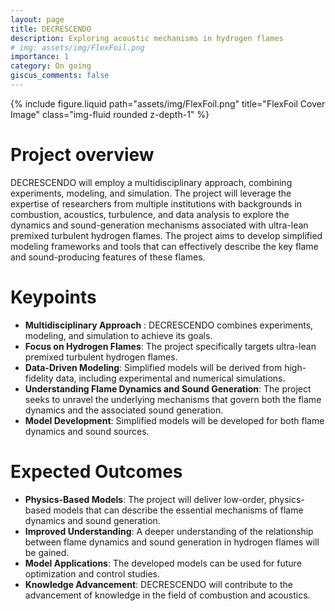 ```yaml
---
layout: page
title: DECRESCENDO
description: Exploring acoustic mechanisms in hydrogen flames
# img: assets/img/FlexFoil.png
importance: 1
category: On going
giscus_comments: false
---
```


<div class="row justify-content-sm-center">
  <div class="col-sm-8 mt-3 mt-md-0"  max-width="300px"    max-height="150px" >
    {% include figure.liquid path="assets/img/FlexFoil.png" title="FlexFoil Cover Image" class="img-fluid rounded z-depth-1" %}
  </div>
</div>


# Project overview

DECRESCENDO will employ a multidisciplinary approach, combining experiments, modeling, and simulation. The project will leverage the expertise of researchers from multiple institutions with backgrounds in combustion, acoustics, turbulence, and data analysis to explore the dynamics and sound-generation mechanisms associated with ultra-lean premixed turbulent hydrogen flames. The project aims to develop simplified modeling frameworks and tools that can effectively describe the key flame and sound-producing features of these flames.

# Keypoints

*    __Multidisciplinary Approach__ : DECRESCENDO combines experiments, modeling, and simulation to achieve its goals.
*    __Focus on Hydrogen Flames__: The project specifically targets ultra-lean premixed turbulent hydrogen flames.
*    __Data-Driven Modeling__: Simplified models will be derived from high-fidelity data, including experimental and numerical simulations.
*    __Understanding Flame Dynamics and Sound Generation__: The project seeks to unravel the underlying mechanisms that govern both the flame dynamics and the associated sound generation.
*    __Model Development__: Simplified models will be developed for both flame dynamics and sound sources.

# Expected Outcomes

*    __Physics-Based Models__: The project will deliver low-order, physics-based models that can describe the essential mechanisms of flame dynamics and sound generation.
*    __Improved Understanding__: A deeper understanding of the relationship between flame dynamics and sound generation in hydrogen flames will be gained.
*    __Model Applications__: The developed models can be used for future optimization and control studies.
*    __Knowledge Advancement__: DECRESCENDO will contribute to the advancement of knowledge in the field of combustion and acoustics.